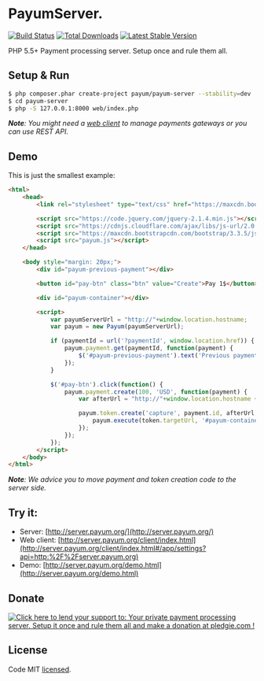 # PayumServer.
[![Build Status](https://travis-ci.org/Payum/PayumServer.png?branch=master)](https://travis-ci.org/Payum/PayumServer)
[![Total Downloads](https://poser.pugx.org/payum/payum-server/d/total.png)](https://packagist.org/packages/payum/payum-server)
[![Latest Stable Version](https://poser.pugx.org/payum/payum-server/version.png)](https://packagist.org/packages/payum/payum-server)

PHP 5.5+ Payment processing server. Setup once and rule them all.

## Setup & Run

```bash
$ php composer.phar create-project payum/payum-server --stability=dev
$ cd payum-server
$ php -S 127.0.0.1:8000 web/index.php
```

_**Note**: You might need a [web client](https://github.com/Payum/PayumServerUI) to manage payments gateways or you can use REST API._

## Demo

This is just the smallest example:

```html
<html>
    <head>
        <link rel="stylesheet" type="text/css" href="https://maxcdn.bootstrapcdn.com/bootstrap/3.3.5/css/bootstrap.min.css">

        <script src="https://code.jquery.com/jquery-2.1.4.min.js"></script>
        <script src="https://cdnjs.cloudflare.com/ajax/libs/js-url/2.0.2/url.js"></script>
        <script src="https://maxcdn.bootstrapcdn.com/bootstrap/3.3.5/js/bootstrap.min.js"></script>
        <script src="payum.js"></script>
    </head>

    <body style="margin: 20px;">
        <div id="payum-previous-payment"></div>

        <button id="pay-btn" class="btn" value="Create">Pay 1$</button>

        <div id="payum-container"></div>

        <script>
            var payumServerUrl = "http://"+window.location.hostname;
            var payum = new Payum(payumServerUrl);

            if (paymentId = url('?paymentId', window.location.href)) {
                payum.payment.get(paymentId, function(payment) {
                    $('#payum-previous-payment').text('Previous payment '+paymentId+' status: '+ payment.status);
                });
            }

            $('#pay-btn').click(function() {
                payum.payment.create(100, 'USD', function(payment) {
                    var afterUrl = "http://"+window.location.hostname +'/demo.html';

                    payum.token.create('capture', payment.id, afterUrl, function(token) {
                        payum.execute(token.targetUrl, '#payum-container');
                    });
                });
            });
        </script>
    </body>
</html>

```

_**Note**: We advice you to move payment and token creation code to the server side._

## Try it:

* Server: [http://server.payum.org/](http://server.payum.org/)
* Web client: [http://server.payum.org/client/index.html](http://server.payum.org/client/index.html#/app/settings?api=http:%2F%2Fserver.payum.org)
* Demo: [http://server.payum.org/demo.html](http://server.payum.org/demo.html)

## Donate

<a href='https://pledgie.com/campaigns/30526'><img alt='Click here to lend your support to: Your private payment processing server. Setup it once and rule them all and make a donation at pledgie.com !' src='https://pledgie.com/campaigns/30526.png?skin_name=chrome' border='0' ></a>

## License

Code MIT [licensed](LICENSE.md).